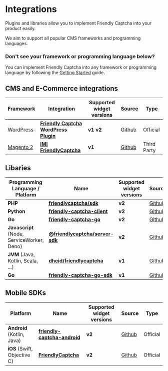 # Integrations

Plugins and libraries allow you to implement Friendly Captcha into your product easily. 

We aim to support all popular CMS frameworks and programming languages.

### Don't see your framework or programming language below?
You can implement Friendly Captcha into any framework or programming language by following the [Getting Started](/docs/v2/getting-started) guide.

## CMS and E-Commerce integrations

| Framework | Integration | Supported widget versions | Source | Type
|----------------|-|-|-|-|
| [WordPress](https://wordpress.com/) | [**Friendly Captcha WordPress Plugin**](https://wordpress.org/plugins/friendly-captcha/) | **v1** **v2** | [Github](https://github.com/friendlycaptcha/friendly-captcha-wordpress) | Official |
| [Magento 2](https://magento.com/) | [**IMI FriendlyCaptcha**](https://github.com/iMi-digital/magento2-friendly-captcha) | **v1** | [Github](https://github.com/iMi-digital/magento2-friendly-captcha) | Third Party |

## Libaries

| Programming Language / Platform | Name | Supported widget versions | Source | Type
|----------------|-|-|-|-|
| **PHP** | [**friendlycaptcha/sdk**](https://packagist.org/packages/friendlycaptcha/sdk) | **v2** | [Github](https://github.com/friendlycaptcha/friendly-captcha-php) | Official |
| **Python** | [**friendly-captcha-client**](https://pypi.org/project/friendly-captcha-client/) | **v2** | [Github](https://github.com/friendlycaptcha/friendly-captcha-python) | Official |
| **Go** | [**friendly-captcha-go**](https://github.com/friendlycaptcha/friendly-captcha-go) | **v2** | [Github](https://github.com/friendlycaptcha/friendly-captcha-go) | Official |
| **Javascript** (Node, ServiceWorker, Deno) | [**@friendlycaptcha/server-sdk**](https://www.npmjs.com/package/@friendlycaptcha/server-sdk) | **v2** | [Github](https://github.com/friendlycaptcha/friendly-captcha-javascript) | Official |
| **JVM** (Java, Kotlin, Scala, ...) | [**dheid/friendlycaptcha**](https://github.com/dheid/friendlycaptcha) | **v1** | [Github](https://github.com/dheid/friendlycaptcha) | Third Party |
| **Go** | [**friendly-captcha-go-sdk**](https://github.com/friendlycaptcha/friendly-captcha-go-sdk) | **v1** | [Github](https://github.com/friendlycaptcha/friendly-captcha-go-sdk) | Official |

## Mobile SDKs
| Platform | Name | Supported widget versions | Source | Type
|----------------|-|-|-|-|
| **Android** (Kotlin, Java) | [**friendly-captcha-android**](https://central.sonatype.com/artifact/com.friendlycaptcha.android/friendly-captcha-android) | **v2** | [Github](https://github.com/friendlycaptcha/friendly-captcha-android) | Official |
| **iOS** (Swift, Objective C) | [**FriendlyCaptcha**](https://cocoapods.org/pods/FriendlyCaptcha) | **v2** | [Github](https://github.com/friendlycaptcha/friendly-captcha-ios) | Official |
